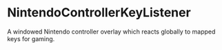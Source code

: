 # NintendoControllerKeyListener
A windowed Nintendo controller overlay which reacts globally to mapped keys for gaming.

